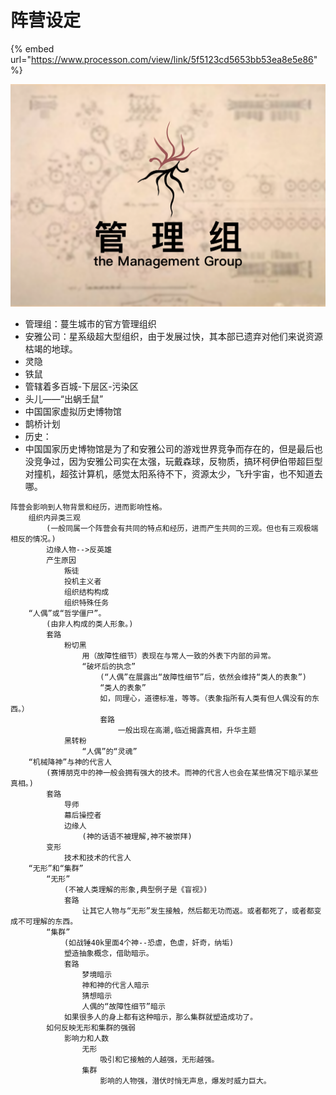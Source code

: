 # 阵营设定

{% embed url="https://www.processon.com/view/link/5f5123cd5653bb53ea8e5e86" %}



![](../../.gitbook/assets/a-1-1.png)

* 管理组：蔓生城市的官方管理组织
* 安雅公司：星系级超大型组织，由于发展过快，其本部已遗弃对他们来说资源枯竭的地球。
* 灵隐
* 铁鼠
* 管辖着多百城-下层区-污染区
* 头儿——“出蜗壬鼠”
* 中国国家虚拟历史博物馆
* 鹊桥计划
* 历史：
* 中国国家历史博物馆是为了和安雅公司的游戏世界竞争而存在的，但是最后也没竞争过，因为安雅公司实在太强，玩戴森球，反物质，搞环柯伊伯带超巨型对撞机，超弦计算机，感觉太阳系待不下，资源太少，飞升宇宙，也不知道去哪。



```text
阵营会影响到人物背景和经历，进而影响性格。
    组织内异类三观
        (一般同属一个阵营会有共同的特点和经历，进而产生共同的三观。但也有三观极端相反的情况。)
        边缘人物-->反英雄
        产生原因
            叛徒
            投机主义者
            组织结构构成
            组织特殊任务
    “人偶”或“哲学僵尸”。
        (由非人构成的类人形象。)
        套路
            粉切黑
                用（故障性细节）表现在与常人一致的外表下内部的异常。
                “破坏后的执念”
                    (“人偶”在展露出“故障性细节”后，依然会维持“类人的表象”)
                    “类人的表象”
                    如，同理心，道德标准，等等。（表象指所有人类有但人偶没有的东西。）
                    套路
                        一般出现在高潮,临近揭露真相，升华主题
            黑转粉
                “人偶”的“灵魂”
    “机械降神”与神的代言人
        (赛博朋克中的神一般会拥有强大的技术。而神的代言人也会在某些情况下暗示某些真相。)
        套路
            导师
            幕后操控者
            边缘人
                (神的话语不被理解,神不被崇拜)
        变形
            技术和技术的代言人
    “无形”和“集群”
        “无形”
            (不被人类理解的形象,典型例子是《盲视》)
            套路
                让其它人物与“无形”发生接触，然后都无功而返。或者都死了，或者都变成不可理解的东西。
        “集群”
            (如战锤40k里面4个神--恐虐，色虐，奸奇，纳垢)
            塑造抽象概念，借助暗示。
            套路
                梦境暗示
                神和神的代言人暗示
                猜想暗示
                人偶的“故障性细节”暗示
            如果很多人的身上都有这种暗示，那么集群就塑造成功了。
        如何反映无形和集群的强弱
            影响力和人数
                无形
                    吸引和它接触的人越强，无形越强。
                集群
                    影响的人物强，潜伏时悄无声息，爆发时威力巨大。
```

